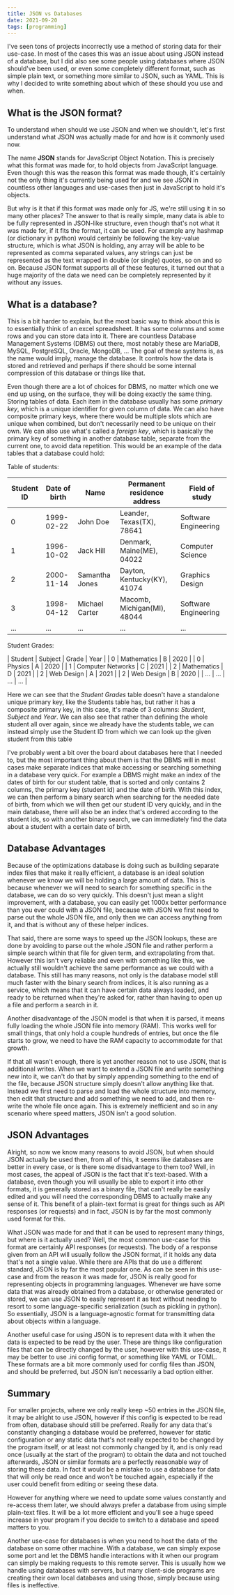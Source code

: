 ```yaml
---
title: JSON vs Databases
date: 2021-09-20
tags: [programming]
---
```


I've seen tons of projects incorrectly use a method of storing data for their use-case. In most of the cases this was
an issue about using JSON instead of a database, but I did also see some people using databases where JSON should've
been used, or even some completely different format, such as simple plain text, or something more similar to JSON, such
as YAML. This is why I decided to write something about which of these should you use and when.

## What is the JSON format?

To understand when should we use JSON and when we shouldn't, let's first understand what JSON was actually made for and
how is it commonly used now.

The name **JSON** stands for JavaScript Object Notation. This is precisely what this format was made for, to hold
objects from JavaScript language. Even though this was the reason this format was made though, it's certainly not the
only thing it's currently being used for and we see JSON in countless other languages and use-cases then just in
JavaScript to hold it's objects.

But why is it that if this format was made only for JS, we're still using it in so many other places? The answer to
that is really simple, many data is able to be fully represented in JSON-like structure, even though that's not what it
was made for, if it fits the format, it can be used. For example any hashmap (or dictionary in python) would certainly
be following the key-value structure, which is what JSON is holding, any array will be able to be represented as comma
separated values, any strings can just be represented as the text wrapped in double (or single) quotes, so on and so
on. Because JSON format supports all of these features, it turned out that a huge majority of the data we need can be
completely represented by it without any issues.

## What is a database?

This is a bit harder to explain, but the most basic way to think about this is to essentially think of an excel
spreadsheet. It has some columns and some rows and you can store data into it. There are countless Database Management
Systems (DBMS) out there, most notably these are MariaDB, MySQL, PostgreSQL, Oracle, MongoDB, ... The goal of these
systems is, as the name would imply, manage the database. It controls how the data is stored and retrieved and perhaps
if there should be some internal compression of this database or things like that.

Even though there are a lot of choices for DBMS, no matter which one we end up using, on the surface, they will be
doing exactly the same thing. Storing tables of data. Each item in the database usually has some *primary key*, which
is a unique identifier for given column of data. We can also have composite primary keys, where there would be multiple
slots which are unique when combined, but don't necessarily need to be unique on their own. We can also use what's
called a *foreign key*, which is basically the primary key of something in another database table, separate from the
current one, to avoid data repetition. This would be an example of the data tables that a database could hold:

Table of students:

| Student ID | Date of birth | Name           | Permanent residence address | Field of study       |
|------------|---------------|----------------|-----------------------------|----------------------|
| 0          | 1999-02-22    | John Doe       | Leander, Texas(TX), 78641   | Software Engineering |
| 1          | 1996-10-02    | Jack Hill      | Denmark, Maine(ME), 04022   | Computer Science     |
| 2          | 2000-11-14    | Samantha Jones | Dayton, Kentucky(KY), 41074 | Graphics Design      |
| 3          | 1998-04-12    | Michael Carter | Macomb, Michigan(MI), 48044 | Software Engineering |
| ...        | ...           | ...            | ...                         | ...                  |

Student Grades:

| Student | Subject           | Grade | Year |
| 0       | Mathematics       | B     | 2020 |
| 0       | Physics           | A     | 2020 |
| 1       | Computer Networks | C     | 2021 |
| 2       | Mathematics       | D     | 2021 |
| 2       | Web Design        | A     | 2021 |
| 2       | Web Design        | B     | 2020 |
| ...     | ...               | ...   | ...  |

Here we can see that the *Student Grades* table doesn't have a standalone unique primary key, like the Students table
has, but rather it has a composite primary key, in this case, it's made of 3 columns: *Student*, *Subject* and *Year*.
We can also see that rather than defining the whole student all over again, since we already have the students table,
we can instead simply use the Student ID from which we can look up the given student from this table

I've probably went a bit over the board about databases here that I needed to, but the most important thing about them
is that the DBMS will in most cases make separate indices that make accessing or searching something in a database very
quick. For example a DBMS might make an index of the dates of birth for our student table, that is sorted and only
contains 2 columns, the primary key (student id) and the date of birth. With this index, we can then perform a binary
search when searching for the needed date of birth, from which we will then get our student ID very quickly, and in the
main database, there will also be an index that's ordered according to the student ids, so with another binary search,
we can immediately find the data about a student with a certain date of birth.

## Database Advantages

Because of the optimizations database is doing such as building separate index files that make it really efficient, a
database is an ideal solution whenever we know we will be holding a large amount of data. This is because whenever we
will need to search for something specific in the database, we can do so very quickly. This doesn't just mean a slight
improvement, with a database, you can easily get 1000x better performance than you ever could with a JSON file, because
with JSON we first need to parse out the whole JSON file, and only then we can access anything from it, and that is
without any of these helper indices.

That said, there are some ways to speed up the JSON lookups, these are done by avoiding to parse out the whole JSON
file and rather perform a simple search within that file for given term, and extrapolating from that. However this
isn't very reliable and even with something like this, we actually still wouldn't achieve the same performance as we
could with a database. This still has many reasons, not only is the database model still much faster with the binary
search from indices, it is also running as a service, which means that it can have certain data always loaded, and
ready to be returned when they're asked for, rather than having to open up a file and perform a search in it.

Another disadvantage of the JSON model is that when it is parsed, it means fully loading the whole JSON file into
memory (RAM). This works well for small things, that only hold a couple hundreds of entries, but once the file starts
to grow, we need to have the RAM capacity to accommodate for that growth.

If that all wasn't enough, there is yet another reason not to use JSON, that is additional writes. When we want to
extend a JSON file and write something new into it, we can't do that by simply appending something to the end of the
file, because JSON structure simply doesn't allow anything like that. Instead we first need to parse and load the whole
structure into memory, then edit that structure and add something we need to add, and then re-write the whole file once
again. This is extremely inefficient and so in any scenario where speed matters, JSON isn't a good solution.

## JSON Advantages

Alright, so now we know many reasons to avoid JSON, but when should JSON actually be used then, from all of this, it
seems like databases are better in every case, or is there some disadvantage to them too? Well, in most cases, the
appeal of JSON is the fact that it's text-based. With a database, even though you will usually be able to export it
into other formats, it is generally stored as a binary file, that can't really be easily edited and you will need the
corresponding DBMS to actually make any sense of it. This benefit of a plain-text format is great for things such as
API responses (or requests) and in fact, JSON is by far the most commonly used format for this.

What JSON was made for and that it can be used to represent many things, but where is it actually used? Well, the most
common use-case for this format are certainly API responses (or requests). The body of a response given from an API
will usually follow the JSON format, if it holds any data that's not a single value. While there are APIs that do use a
different standard, JSON is by far the most popular one. As can be seen in this use-case and from the reason it was
made for, JSON is really good for representing objects in programming languages. Whenever we have some data that was
already obtained from a database, or otherwise generated or stored, we can use JSON to easily represent it as text
without needing to resort to some language-specific serialization (such as pickling in python). So essentially, JSON is
a language-agnostic format for transmitting data about objects within a language.

Another useful case for using JSON is to represent data with it when the data is expected to be read by the user. These
are things like configuration files that can be directly changed by the user, however with this use-case, it may be
better to use .ini config format, or something like YAML or TOML. These formats are a bit more commonly used for config
files than JSON, and should be preferred, but JSON isn't necessarily a bad option either.

## Summary

For smaller projects, where we only really keep ~50 entries in the JSON file, it may be alright to use JSON, however if
this config is expected to be read from often, database should still be preferred. Really for any data that's
constantly changing a database would be preferred, however for static configuration or any static data that's not
really expected to be changed by the program itself, or at least not commonly changed by it, and is only read once
(usually at the start of the program) to obtain the data and not touched afterwards, JSON or similar formats are a
perfectly reasonable way of storing these data. In fact it would be a mistake to use a database for data that will only
be read once and won't be touched again, especially if the user could benefit from editing or seeing these data.

However for anything where we need to update some values constantly and re-access them later, we should always prefer a
database from using simple plain-text files. It will be a lot more efficient and you'll see a huge speed increase in
your program if you decide to switch to a database and speed matters to you.

Another use-case for databases is when you need to host the data of the database on some other machine. With a
database, we can simply expose some port and let the DBMS handle interactions with it when our program can simply be
making requests to this remote server. This is usually how we handle using databases with servers, but many client-side
programs are creating their own local databases and using those, simply because using files is ineffective.

